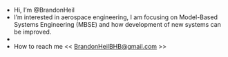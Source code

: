 - Hi, I’m @BrandonHeil
- I’m interested in aerospace engineering, I am focusing on Model-Based Systems Engineering (MBSE) and how development of new systems can be improved.
- 
- How to reach me << BrandonHeilBHB@gmail.com >>

<!---
BrandonHeil/BrandonHeil is a ✨ special ✨ repository because its `README.md` (this file) appears on your GitHub profile.
You can click the Preview link to take a look at your changes.
--->
